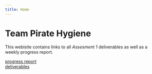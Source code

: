 ```yaml
---
title: Home
---
```

# Team Pirate Hygiene
This webisite contains links to all *Assesment 1* deliverables as well as a weekly progress report.

<a href="https://beep-boop-boop.github.io/ENG1-Team4/progress_report">progress report</a>
<br>
<a href="https://beep-boop-boop.github.io/ENG1-Team4/deliverables">deliverables</a>
